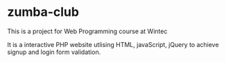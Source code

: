 # zumba-club
This is a project for Web Programming course at Wintec

It is a interactive PHP website utlising HTML, javaScript, jQuery to achieve signup and login form validation.
